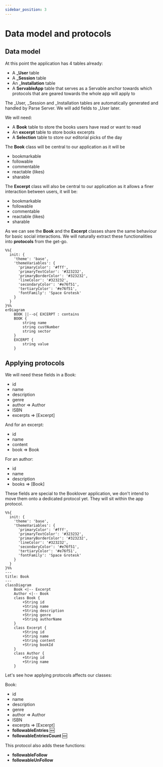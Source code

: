 ```yaml
---
sidebar_position: 3
---
```


# Data model and protocols


## Data model
At this point the application has 4 tables already:
- A **_User** table 
- A **_Session** table 
- An **_Installation** table 
- A **ServableApp** table that serves as a Servable anchor towards which protocols that are geared towards the whole app will apply to

The _User, _Session and _Installation tables are automatically generated and handled by Parse Server. We will add fields to _User later.

We will need:
- A **Book** table to store the books users have read or want to read
- An **excerpt** table to store books excerpts
- A **Selection** table to store our editorial picks of the day 

The **Book** class will be central to our application as it will be
- bookmarkable
- followable
- commentable
- reactable (likes)
- sharable

The **Excerpt** class will also be central to our application as it allows a finer interaction between users, it will be:
- bookmarkable
- followable
- commentable
- reactable (likes)
- sharable

As we can see the **Book** and the **Excerpt** classes share the same behaviour for basic social interactions. We will naturally extract these functionalities into **protocols** from the get-go.

```mermaid
%%{
  init: {
    'theme': 'base',
    'themeVariables': {
      'primaryColor': '#fff',
      'primaryTextColor': '#323232',
      'primaryBorderColor': '#323232',
      'lineColor': '#323232',
      'secondaryColor': '#e76f51',
      'tertiaryColor': '#e76f51',
      'fontFamily': 'Space Grotesk' 
    }
  }
}%%
erDiagram
    BOOK ||--o{ EXCERPT : contains
    BOOK {
        string name
        string custNumber
        string sector
    }   
    EXCERPT {
        string value        
    }
```

## Applying protocols

We will need these fields in a Book:
- id
- name
- description
- genre
- author => Author
- ISBN
- excerpts => [Excerpt]

And for an excerpt:
- id
- name
- content
- book => Book

For an author:
- id
- name
- description
- books => [Book]

These fields are special to the Booklover application, we don't intend to move them onto a dedicated protocol yet. They will sit within the app protocol.

```mermaid
%%{
  init: {
    'theme': 'base',
    'themeVariables': {
      'primaryColor': '#fff',
      'primaryTextColor': '#323232',
      'primaryBorderColor': '#323232',
      'lineColor': '#323232',
      'secondaryColor': '#e76f51',
      'tertiaryColor': '#e76f51',
      'fontFamily': 'Space Grotesk' 
    }
  }
}%%
---
title: Book
---
classDiagram    
    Book <|-- Excerpt   
    Author <|-- Book
    class Book {
        +String id
        +String name
        +String description   
        +String genre
        +String authorName
    }
    class Excerpt {
        +String id
        +String name
        +String content
        +String bookId
    }   
    class Author {
        +String id
        +String name     
    }   
```

Let's see how applying protocols affects our classes:

Book:
- id
- name
- description
- genre
- author => Author
- ISBN
- excerpts => [Excerpt]
- **followableEntries** 🆕
- **followableEntriesCount** 🆕

This protocol also adds these functions:
- **followableFollow**
- **followableUnFollow**
